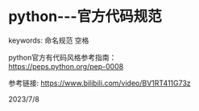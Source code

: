 # python---官方代码规范

keywords: 命名规范 空格  

python官方有代码风格参考指南：  
https://peps.python.org/pep-0008  


参考链接: https://www.bilibili.com/video/BV1RT411G73z  


2023/7/8  
